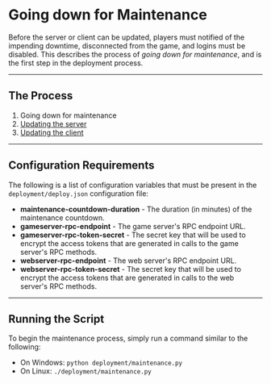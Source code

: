 Going down for Maintenance
==========================
Before the server or client can be updated, players must notified of the
impending downtime, disconnected from the game, and logins must be disabled.
This describes the process of *going down for maintenance*, and is the first
step in the deployment process.

- - -

## The Process ##
1. Going down for maintenance
2. [Updating the server](01-server.md)
3. [Updating the client](02-client.md)

- - -

## Configuration Requirements ##
The following is a list of configuration variables that must be present in the
```deployment/deploy.json``` configuration file:
* **maintenance-countdown-duration** - The duration (in minutes) of the
                                       maintenance countdown.
* **gameserver-rpc-endpoint** - The game server's RPC endpoint URL.
* **gameserver-rpc-token-secret** - The secret key that will be used to encrypt
                                    the access tokens that are generated in
                                    calls to the game server's RPC methods.
* **webserver-rpc-endpoint** - The web server's RPC endpoint URL.
* **webserver-rpc-token-secret** - The secret key that will be used to encrypt
                                   the access tokens that are generated in
                                   calls to the web server's RPC methods.

- - -

## Running the Script ##
To begin the maintenance process, simply run a command similar to the
following:
* On Windows: ```python deployment/maintenance.py```
* On Linux: ```./deployment/maintenance.py```
